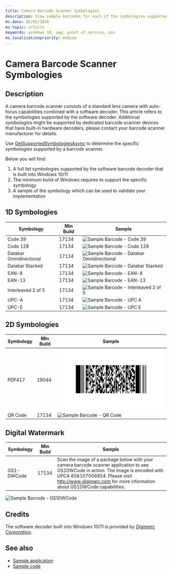 ```yaml
---
title: Camera Barcode Scanner Symbologies
description: View sample barcodes for each of the symbologies supported by the software barcode decoder that ships with Windows 10.
ms.date: 05/02/2018
ms.topic: article
keywords: windows 10, uwp, point of service, pos
ms.localizationpriority: medium
---
```

# Camera Barcode Scanner Symbologies

## Description  

A camera barcode scanner consists of a standard lens camera with auto-focus capabilities combined with a software decoder. This article refers to the symbologies supported by the software decoder. Additional symbologies might be supported by dedicated barcode scanner devices that have built-in hardware decoders, please contact your barcode scanner manufacturer for details. 

Use [GetSupportedSymbologiesAsync](/uwp/api/windows.devices.pointofservice.barcodescanner.getsupportedsymbologiesasync) to determine the specific symbologies supported by a barcode scanner.

Below you will find:
1. A full list symbologies supported by the software barcode decoder that is built into Windows 10/11
1. The minimum build of Windows requires to support the specific symbology
1. A sample of the symbology which can be used to validate your implementation

## 1D Symbologies

| Symbology               |Min Build | Sample |
|-------------------------|----------|--------|
| Code 39                 | 17134  | ![Sample Barcode - Code 39](images/pos/sample-barcode-code39.png) |
| Code 128                | 17134  | ![Sample Barcode - Code 128](images/pos/sample-barcode-code128.png) |
| Databar Omnidirectional | 17134  | ![Sample Barcode - Databar Omnidirectional](images/pos/sample-barcode-databar-omnidirectional.png) |
| Databar Stacked         | 17134  | ![Sample Barcode - Databar Stacked](images/pos/sample-barcode-databar-stacked.png) | 
| EAN-8                   | 17134  | ![Sample Barcode - EAN-8](images/pos/sample-barcode-ean8.png) |
| EAN-13                  | 17134  | ![Sample Barcode - EAN-13](images/pos/sample-barcode-ean13.png) |
| Interleaved 2 of 5      | 17134  | ![Sample Barcode - Interleaved 2 of 5](images/pos/sample-barcode-interleaved-2-of-5.png) |
| UPC-A                   | 17134  | ![Sample Barcode - UPC A](images/pos/sample-barcode-upca.png) |
| UPC-E                   | 17134  | ![Sample Barcode - UPC E](images/pos/sample-barcode-upce.png) |

## 2D Symbologies

| Symbology               | Min Build | Sample |
|-------------------------|-----------|--------|
|  PDF417                 | 19044  | ![Sample Barcode - PDF417](images/pos/sample-barcode-pdf417.png)  |
|  QR Code                | 17134  | ![Sample Barcode - QR Code](images/pos/sample-barcode-qrcode.png) |

## Digital Watermark

| Symbology               | Min Build | Sample |
|-------------------------|-----------|--------|
| GS1-DWCode              | 17134  | Scan the image of a package below with your camera barcode scanner application to see GS1DWCode in action.  The image is encoded with UPCA 856107006854.  Please visit http://www.digimarc.com for more information about GS1DWCode capabilities. |

![Sample Barcode - GS1DWCode](images/pos/Rice-Box-V7.jpg)

## Credits

The software decoder built into Windows 10/11 is provided by [*Digimarc Corporation*](https://www.digimarc.com/).

## See also

- [Sample application](https://aka.ms/justscanit)
- [Sample code](https://github.com/microsoft/Windows-universal-samples/tree/master/Samples/BarcodeScanner)
